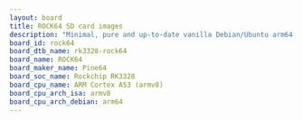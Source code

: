```yaml
---
layout: board
title: ROCK64 SD card images
description: "Minimal, pure and up-to-date vanilla Debian/Ubuntu arm64 SD card images for ROCK64 by Pine64, SoC: Rockchip RK3328, CPU ISA: armv8"
board_id: rock64
board_dtb_name: rk3328-rock64
board_name: ROCK64
board_maker_name: Pine64
board_soc_name: Rockchip RK3328
board_cpu_name: ARM Cortex A53 (armv8)
board_cpu_arch_isa: armv8
board_cpu_arch_debian: arm64
---
```

